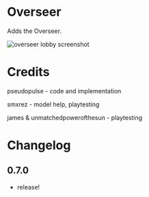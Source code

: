 # Overseer

Adds the Overseer.

![overseer lobby screenshot][def]

[def]: https://cdn.discordapp.com/attachments/959133036815978498/1177722189395538042/032712-screenshot.png
# Credits
pseudopulse - code and implementation

smxrez - model help, playtesting

james & unmatchedpowerofthesun - playtesting

# Changelog
## 0.7.0
- release!

